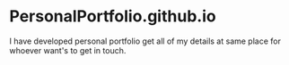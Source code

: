 # PersonalPortfolio.github.io
I have developed personal portfolio get all of my details at same place for whoever want's to get in touch.
